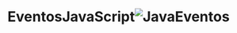 # EventosJavaScript![JavaEventos](https://user-images.githubusercontent.com/100283512/165087943-4e1e8207-d0a7-409f-b768-fbf75136d192.PNG)
